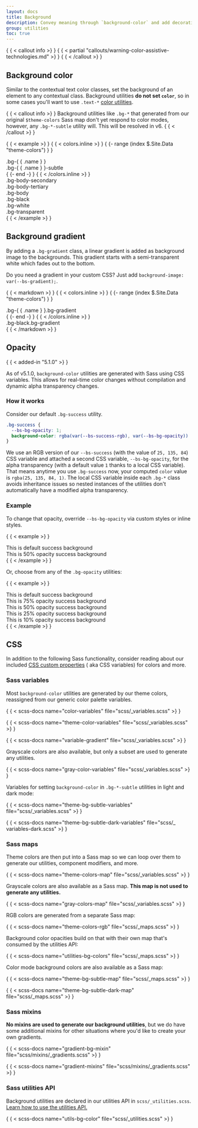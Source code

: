 ```yaml
---
layout: docs
title: Background
description: Convey meaning through `background-color` and add decoration with gradients.
group: utilities
toc: true
---
```


{ { < callout info >} }
{ { < partial "callouts/warning-color-assistive-technologies.md" >} }
{ { < /callout >} }

## Background color

Similar to the contextual text color classes, set the background of an element
to any contextual class. Background utilities **do not set `color`**, so in some
cases you'll want to use `.text-*` [color utilities](/utilities/colors.md).

{ { < callout info >} }
Background utilities like `.bg-*` that generated from our original
`$theme-colors` Sass map don't yet respond to color modes, however, any
`.bg-*-subtle` utility will. This will be resolved in v6.
{ { < /callout >} }

{ { < example >} }
{ { < colors.inline >} }
{ {- range (index $.Site.Data "theme-colors") } }
<div class="p-3 mb-2 bg-{ { .name } }{ { if .contrast_color } } text-{ { .contrast_color } }{ { else } } text-white{ { end } }">.bg-{ { .name } }</div>
<div class="p-3 mb-2 bg-{ { .name } }-subtle text-{ { .name } }-emphasis">.bg-{ { .name } }-subtle</div>
{ {- end -} }
{ { < /colors.inline >} }
<div class="p-3 mb-2 bg-body-secondary">.bg-body-secondary</div>
<div class="p-3 mb-2 bg-body-tertiary">.bg-body-tertiary</div>
<div class="p-3 mb-2 bg-body text-body">.bg-body</div>
<div class="p-3 mb-2 bg-black text-white">.bg-black</div>
<div class="p-3 mb-2 bg-white text-dark">.bg-white</div>
<div class="p-3 mb-2 bg-transparent text-body">.bg-transparent</div>
{ { < /example >} }

## Background gradient

By adding a `.bg-gradient` class, a linear gradient is added as background image
to the backgrounds. This gradient starts with a semi-transparent white which
fades out to the bottom.

Do you need a gradient in your custom CSS? Just add
`background-image: var(--bs-gradient);`.

{ { < markdown >} }
{ { < colors.inline >} }
{ {- range (index $.Site.Data "theme-colors") } }
<div class="p-3 mb-2 bg-{ { .name } } bg-gradient{ { with .contrast_color } } text-{ { . } }{ { else } } text-white{ { end } }">.bg-{ { .name } }.bg-gradient</div>
{ {- end -} }
{ { < /colors.inline >} }
<div class="p-3 mb-2 bg-black bg-gradient text-white">.bg-black.bg-gradient</div>
{ { < /markdown >} }

## Opacity

{ { < added-in "5.1.0" >} }

As of v5.1.0, `background-color` utilities are generated with Sass using CSS
variables. This allows for real-time color changes without compilation and
dynamic alpha transparency changes.

### How it works

Consider our default `.bg-success` utility.

```css
.bg-success {
  --bs-bg-opacity: 1;
  background-color: rgba(var(--bs-success-rgb), var(--bs-bg-opacity)) !important;
}
```

We use an RGB version of our `--bs-success` (with the value of `25, 135, 84`)
CSS variable and attached a second CSS variable, `--bs-bg-opacity`, for the
alpha transparency (with a default value `1` thanks to a local CSS variable).
That means anytime you use `.bg-success` now, your computed `color` value is
`rgba(25, 135, 84, 1)`. The local CSS variable inside each `.bg-*` class avoids
inheritance issues so nested instances of the utilities don't automatically have
a modified alpha transparency.

### Example

To change that opacity, override `--bs-bg-opacity` via custom styles or inline
styles.

{ { < example >} }
<div class="bg-success p-2 text-white">This is default success background</div>
<div class="bg-success p-2" style="--bs-bg-opacity: .5;">This is 50% opacity success background</div>
{ { < /example >} }

Or, choose from any of the `.bg-opacity` utilities:

{ { < example >} }
<div class="bg-success p-2 text-white">This is default success background</div>
<div class="bg-success p-2 text-white bg-opacity-75">This is 75% opacity success background</div>
<div class="bg-success p-2 text-dark bg-opacity-50">This is 50% opacity success background</div>
<div class="bg-success p-2 text-dark bg-opacity-25">This is 25% opacity success background</div>
<div class="bg-success p-2 text-dark bg-opacity-10">This is 10% opacity success background</div>
{ { < /example >} }

## CSS

In addition to the following Sass functionality, consider reading about our
included [CSS custom properties](/customize/css-variables.md) (
aka CSS variables) for colors and more.

### Sass variables

Most `background-color` utilities are generated by our theme colors, reassigned
from our generic color palette variables.

{ { < scss-docs name="color-variables" file="scss/_variables.scss" >} }

{ { < scss-docs name="theme-color-variables" file="scss/_variables.scss" >} }

{ { < scss-docs name="variable-gradient" file="scss/_variables.scss" >} }

Grayscale colors are also available, but only a subset are used to generate any
utilities.

{ { < scss-docs name="gray-color-variables" file="scss/_variables.scss" >} }

Variables for setting `background-color` in `.bg-*-subtle` utilities in light
and dark mode:

{ { < scss-docs name="theme-bg-subtle-variables" file="scss/_variables.scss" >} }

{ { < scss-docs name="theme-bg-subtle-dark-variables" file="scss/_
variables-dark.scss" >} }

### Sass maps

Theme colors are then put into a Sass map so we can loop over them to generate
our utilities, component modifiers, and more.

{ { < scss-docs name="theme-colors-map" file="scss/_variables.scss" >} }

Grayscale colors are also available as a Sass map. **This map is not used to
generate any utilities.**

{ { < scss-docs name="gray-colors-map" file="scss/_variables.scss" >} }

RGB colors are generated from a separate Sass map:

{ { < scss-docs name="theme-colors-rgb" file="scss/_maps.scss" >} }

Background color opacities build on that with their own map that's consumed by
the utilities API:

{ { < scss-docs name="utilities-bg-colors" file="scss/_maps.scss" >} }

Color mode background colors are also available as a Sass map:

{ { < scss-docs name="theme-bg-subtle-map" file="scss/_maps.scss" >} }

{ { < scss-docs name="theme-bg-subtle-dark-map" file="scss/_maps.scss" >} }

### Sass mixins

**No mixins are used to generate our background utilities**, but we do have some
additional mixins for other situations where you'd like to create your own
gradients.

{ { < scss-docs name="gradient-bg-mixin" file="scss/mixins/_gradients.scss" >} }

{ { < scss-docs name="gradient-mixins" file="scss/mixins/_gradients.scss" >} }

### Sass utilities API

Background utilities are declared in our utilities API in
`scss/_utilities.scss`. [Learn how to use the utilities API.](/utilities/api.md#using-the-api)

{ { < scss-docs name="utils-bg-color" file="scss/_utilities.scss" >} }
